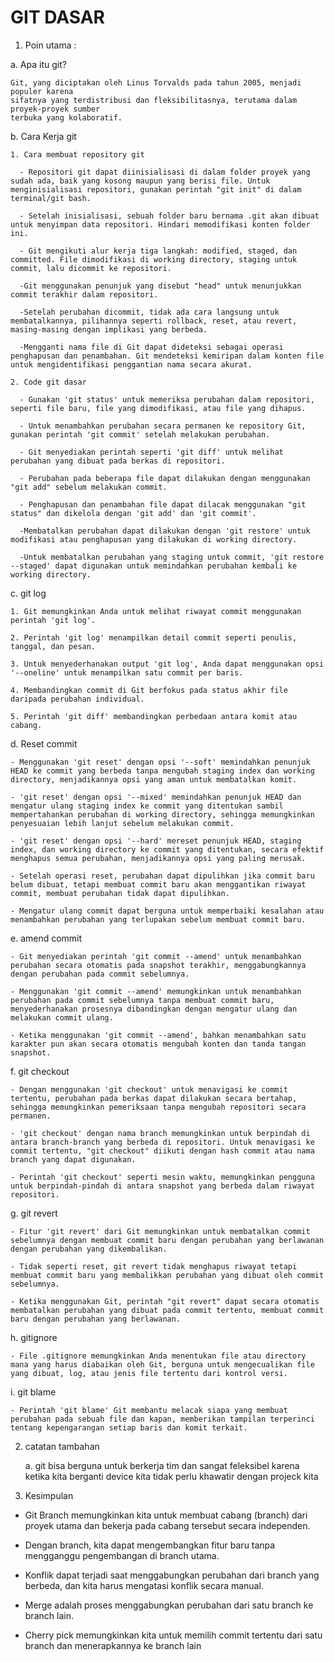 # GIT DASAR 

1. Poin utama :
   
  a. Apa itu git?

    Git, yang diciptakan oleh Linus Torvalds pada tahun 2005, menjadi populer karena
    sifatnya yang terdistribusi dan fleksibilitasnya, terutama dalam proyek-proyek sumber
    terbuka yang kolaboratif.

  b. Cara Kerja git

    1. Cara membuat repository git
 
      - Repositori git dapat diinisialisasi di dalam folder proyek yang sudah ada, baik yang kosong maupun yang berisi file. Untuk menginisialisasi repositori, gunakan perintah "git init" di dalam terminal/git bash.
  
      - Setelah inisialisasi, sebuah folder baru bernama .git akan dibuat untuk menyimpan data repositori. Hindari memodifikasi konten folder ini.
  
      - Git mengikuti alur kerja tiga langkah: modified, staged, dan committed. File dimodifikasi di working directory, staging untuk commit, lalu dicommit ke repositori.
  
      -Git menggunakan penunjuk yang disebut "head" untuk menunjukkan commit terakhir dalam repositori.
  
      -Setelah perubahan dicommit, tidak ada cara langsung untuk membatalkannya, pilihannya seperti rollback, reset, atau revert, masing-masing dengan implikasi yang berbeda.
  
      -Mengganti nama file di Git dapat dideteksi sebagai operasi penghapusan dan penambahan. Git mendeteksi kemiripan dalam konten file untuk mengidentifikasi penggantian nama secara akurat.

    2. Code git dasar
 
      - Gunakan 'git status' untuk memeriksa perubahan dalam repositori, seperti file baru, file yang dimodifikasi, atau file yang dihapus.
  
      - Untuk menambahkan perubahan secara permanen ke repository Git, gunakan perintah 'git commit' setelah melakukan perubahan.
  
      - Git menyediakan perintah seperti 'git diff' untuk melihat perubahan yang dibuat pada berkas di repositori.
  
      - Perubahan pada beberapa file dapat dilakukan dengan menggunakan "git add" sebelum melakukan commit.
  
      - Penghapusan dan penambahan file dapat dilacak menggunakan "git status" dan dikelola dengan 'git add' dan 'git commit'.
  
      -Membatalkan perubahan dapat dilakukan dengan 'git restore' untuk modifikasi atau penghapusan yang dilakukan di working directory.
  
      -Untuk membatalkan perubahan yang staging untuk commit, 'git restore --staged' dapat digunakan untuk memindahkan perubahan kembali ke working directory.

  c. git log 

    1. Git memungkinkan Anda untuk melihat riwayat commit menggunakan perintah 'git log'.
  
    2. Perintah 'git log' menampilkan detail commit seperti penulis, tanggal, dan pesan.
  
    3. Untuk menyederhanakan output 'git log', Anda dapat menggunakan opsi '--oneline' untuk menampilkan satu commit per baris.
  
    4. Membandingkan commit di Git berfokus pada status akhir file daripada perubahan individual.
  
    5. Perintah 'git diff' membandingkan perbedaan antara komit atau cabang.

  d. Reset commit

    - Menggunakan 'git reset' dengan opsi '--soft' memindahkan penunjuk HEAD ke commit yang berbeda tanpa mengubah staging index dan working directory, menjadikannya opsi yang aman untuk membatalkan komit.
 
    - 'git reset' dengan opsi '--mixed' memindahkan penunjuk HEAD dan mengatur ulang staging index ke commit yang ditentukan sambil mempertahankan perubahan di working directory, sehingga memungkinkan penyesuaian lebih lanjut sebelum melakukan commit.
 
    - 'git reset' dengan opsi '--hard' mereset penunjuk HEAD, staging index, dan working directory ke commit yang ditentukan, secara efektif menghapus semua perubahan, menjadikannya opsi yang paling merusak.
 
    - Setelah operasi reset, perubahan dapat dipulihkan jika commit baru belum dibuat, tetapi membuat commit baru akan menggantikan riwayat commit, membuat perubahan tidak dapat dipulihkan.
 
    - Mengatur ulang commit dapat berguna untuk memperbaiki kesalahan atau menambahkan perubahan yang terlupakan sebelum membuat commit baru.

  e. amend commit

    - Git menyediakan perintah 'git commit --amend' untuk menambahkan perubahan secara otomatis pada snapshot terakhir, menggabungkannya dengan perubahan pada commit sebelumnya.
 
    - Menggunakan 'git commit --amend' memungkinkan untuk menambahkan perubahan pada commit sebelumnya tanpa membuat commit baru, menyederhanakan prosesnya dibandingkan dengan mengatur ulang dan melakukan commit ulang.
 
    - Ketika menggunakan 'git commit --amend', bahkan menambahkan satu karakter pun akan secara otomatis mengubah konten dan tanda tangan snapshot.

  f. git checkout

    - Dengan menggunakan 'git checkout' untuk menavigasi ke commit tertentu, perubahan pada berkas dapat dilakukan secara bertahap, sehingga memungkinkan pemeriksaan tanpa mengubah repositori secara permanen.
 
    - 'git checkout' dengan nama branch memungkinkan untuk berpindah di antara branch-branch yang berbeda di repositori. Untuk menavigasi ke commit tertentu, "git checkout" diikuti dengan hash commit atau nama branch yang dapat digunakan.
 
    - Perintah 'git checkout' seperti mesin waktu, memungkinkan pengguna untuk berpindah-pindah di antara snapshot yang berbeda dalam riwayat repositori.

  g. git revert

    - Fitur 'git revert' dari Git memungkinkan untuk membatalkan commit sebelumnya dengan membuat commit baru dengan perubahan yang berlawanan dengan perubahan yang dikembalikan.
 
    - Tidak seperti reset, git revert tidak menghapus riwayat tetapi membuat commit baru yang membalikkan perubahan yang dibuat oleh commit sebelumnya.
 
    - Ketika menggunakan Git, perintah "git revert" dapat secara otomatis membatalkan perubahan yang dibuat pada commit tertentu, membuat commit baru dengan perubahan yang berlawanan.

  h. gitignore

    - File .gitignore memungkinkan Anda menentukan file atau directory mana yang harus diabaikan oleh Git, berguna untuk mengecualikan file yang dibuat, log, atau jenis file tertentu dari kontrol versi.

  i. git blame

    - Perintah 'git blame' Git membantu melacak siapa yang membuat perubahan pada sebuah file dan kapan, memberikan tampilan terperinci tentang kepengarangan setiap baris dan komit terkait.


2. catatan tambahan
   
   a. git bisa berguna untuk berkerja tim dan sangat feleksibel karena ketika kita berganti device kita tidak perlu khawatir dengan projeck kita

3. Kesimpulan
  - Git Branch memungkinkan kita untuk membuat cabang (branch) dari proyek utama dan bekerja pada cabang tersebut secara independen.

  - Dengan branch, kita dapat mengembangkan fitur baru tanpa mengganggu pengembangan di branch utama.
  
  - Konflik dapat terjadi saat menggabungkan perubahan dari branch yang berbeda, dan kita harus mengatasi konflik secara manual.

  - Merge adalah proses menggabungkan perubahan dari satu branch ke branch lain.

  - Cherry pick memungkinkan kita untuk memilih commit tertentu dari satu branch dan menerapkannya ke branch lain